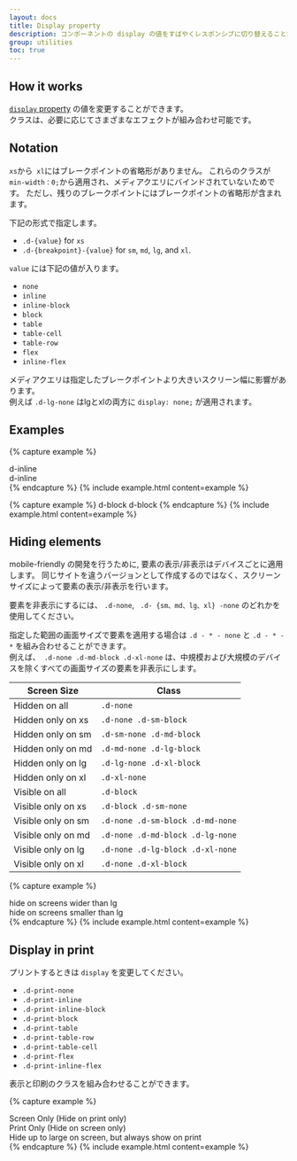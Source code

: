 ```yaml
---
layout: docs
title: Display property
description: コンポーネントの display の値をすばやくレスポンシブに切り替えることが可能です。  (一般的な値と印刷にも対応しています。)
group: utilities
toc: true
---
```

<!-- 
---
layout: docs
title: Display property
description: Quickly and responsively toggle the display value of components and more with our display utilities. Includes support for some of the more common values, as well as some extras for controlling display when printing.
group: utilities
toc: true
--- 
-->

 ## How it works
<!--
Change the value of the [`display` property](https://developer.mozilla.org/en-US/docs/Web/CSS/display) with our responsive display utility classes. We purposely support only a subset of all possible values for `display`. Classes can be combined for various effects as you need. 
-->

[`display` property](https://developer.mozilla.org/en-US/docs/Web/CSS/display) の値を変更することができます。  
クラスは、必要に応じてさまざまなエフェクトが組み合わせ可能です。  

## Notation
<!-- 
Display utility classes that apply to all [breakpoints]({{ site.baseurl }}/docs/{{ site.docs_version }}/layout/overview/#responsive-breakpoints), from `xs` to `xl`, have no breakpoint abbreviation in them. This is because those classes are applied from `min-width: 0;` and up, and thus are not bound by a media query. The remaining breakpoints, however, do include a breakpoint abbreviation.

As such, the classes are named using the format: 
-->

`xs`から` xl`にはブレークポイントの省略形がありません。  これらのクラスが `min-width：0;`から適用され、メディアクエリにバインドされていないためです。 ただし、残りのブレークポイントにはブレークポイントの省略形が含まれます。  

下記の形式で指定します。

* `.d-{value}` for `xs`
* `.d-{breakpoint}-{value}` for `sm`, `md`, `lg`, and `xl`.

<!-- Where *value* is one of: -->
`value` には下記の値が入ります。

* `none`
* `inline`
* `inline-block`
* `block`
* `table`
* `table-cell`
* `table-row`
* `flex`
* `inline-flex`

<!-- The media queries effect screen widths with the given breakpoint *or larger*. For example, `.d-lg-none` sets `display: none;` on both `lg` and `xl` screens. -->
メディアクエリは指定したブレークポイントより大きいスクリーン幅に影響があります。  
例えば  `.d-lg-none` はlgとxlの両方に `display: none;` が適用されます。


## Examples
{% capture example %}
<div class="d-inline p-2 bg-primary text-white">d-inline</div>
<div class="d-inline p-2 bg-dark text-white">d-inline</div>
{% endcapture %}
{% include example.html content=example %}

{% capture example %}
<span class="d-block p-2 bg-primary text-white">d-block</span>
<span class="d-block p-2 bg-dark text-white">d-block</span>
{% endcapture %}
{% include example.html content=example %}

## Hiding elements 
<!-- 
For faster mobile-friendly development, use responsive display classes for showing and hiding elements by device. Avoid creating entirely different versions of the same site, instead hide element responsively for each screen size.

To hide elements simply use the `.d-none` class or one of the `.d-{sm,md,lg,xl}-none` classes for any responsive screen variation.

To show an element only on a given interval of screen sizes you can combine one `.d-*-none` class with a `.d-*-*` class, for example `.d-none .d-md-block .d-xl-none` will hide the element for all screen sizes except on medium and large devices. 
-->

mobile-friendly の開発を行うために, 要素の表示/非表示はデバイスごとに適用します。
同じサイトを違うバージョンとして作成するのではなく、スクリーンサイズによって要素の表示/非表示を行います。  
  
要素を非表示にするには、 `.d-none`, ` .d- {sm、md、lg、xl} -none` のどれかを使用してください。  
  
指定した範囲の画面サイズで要素を適用する場合は  `.d - * - none` と ` .d - * - * ` を組み合わせることができます。  
例えば、` .d-none .d-md-block .d-xl-none` は、中規模および大規模のデバイスを除くすべての画面サイズの要素を非表示にします。



| Screen Size        | Class |
| ---                | --- |
| Hidden on all      | `.d-none` |
| Hidden only on xs  | `.d-none .d-sm-block` |
| Hidden only on sm  | `.d-sm-none .d-md-block` |
| Hidden only on md  | `.d-md-none .d-lg-block` |
| Hidden only on lg  | `.d-lg-none .d-xl-block` |
| Hidden only on xl  | `.d-xl-none` |
| Visible on all     | `.d-block` |
| Visible only on xs | `.d-block .d-sm-none` |
| Visible only on sm | `.d-none .d-sm-block .d-md-none` |
| Visible only on md | `.d-none .d-md-block .d-lg-none` |
| Visible only on lg | `.d-none .d-lg-block .d-xl-none` |
| Visible only on xl | `.d-none .d-xl-block` |

{% capture example %}
<div class="d-lg-none">hide on screens wider than lg</div>
<div class="d-none d-lg-block">hide on screens smaller than lg</div>
{% endcapture %}
{% include example.html content=example %}

## Display in print
<!-- 
Change the `display` value of elements when printing with our print display utility classes. Includes support for the same `display` values as our responsive `.d-*` utilities. 
-->

プリントするときは `display` を変更してください。 

- `.d-print-none`
- `.d-print-inline`
- `.d-print-inline-block`
- `.d-print-block`
- `.d-print-table`
- `.d-print-table-row`
- `.d-print-table-cell`
- `.d-print-flex`
- `.d-print-inline-flex`

<!-- The print and display classes can be combined. -->
表示と印刷のクラスを組み合わせることができます。

{% capture example %}
<div class="d-print-none">Screen Only (Hide on print only)</div>
<div class="d-none d-print-block">Print Only (Hide on screen only)</div>
<div class="d-none d-lg-block d-print-block">Hide up to large on screen, but always show on print</div>
{% endcapture %}
{% include example.html content=example %}
